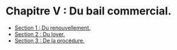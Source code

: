 # Chapitre V : Du bail commercial.

- [Section 1 : Du renouvellement.](section-1)
- [Section 2 : Du loyer.](section-2)
- [Section 3 : De la procédure.](section-3)
